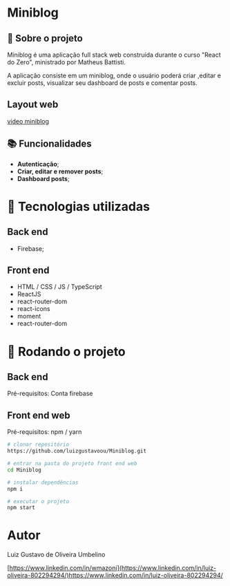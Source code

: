 # Miniblog
<!-- license --> 

## :memo:  Sobre o projeto

<!-- https://wmazoni-sds1.netlify.app -->

Miniblog é uma aplicação full stack web construída durante o curso "React do Zero", ministrado por Matheus Battisti.

A aplicação consiste em um miniblog, onde o usuário poderá criar ,editar e excluir posts, visualizar seu dashboard de posts e comentar posts.

<!--## Layout mobile
![Mobile 1](https://github.com/acenelio/assets/raw/main/sds1/mobile1.png) ![Mobile 2](https://github.com/acenelio/assets/raw/main/sds1/mobile2.png)
-->

## Layout web
[video miniblog](https://github.com/luizgustavoou/Miniblog/assets/89609312/2eae513a-ed78-4a62-b044-b7ae4c9a5143)

<!--
## Modelo conceitual
![Modelo Conceitual](https://github.com/acenelio/assets/raw/main/sds1/modelo-conceitual.png)
-->
## :books: Funcionalidades
* <b>Autenticação</b>;
* <b>Criar, editar e remover posts</b>;
* <b>Dashboard posts</b>;
  
# :wrench: Tecnologias utilizadas
## Back end
* Firebase;
## Front end
* HTML / CSS / JS / TypeScript
* ReactJS
* react-router-dom
* react-icons
* moment
* react-router-dom
<!--## Implantação em produção
- Back end: Heroku
- Front end web: Netlify
- Banco de dados: Postgresql -->

# :rocket: Rodando o projeto

## Back end
Pré-requisitos: Conta firebase

<!-- ```bash
# clonar repositório


# entrar na pasta do projeto back end


# executar o projeto
``` -->

## Front end web
Pré-requisitos: npm / yarn

```bash
# clonar repositório
https://github.com/luizgustavoou/Miniblog.git

# entrar na pasta do projeto front end web
cd Miniblog

# instalar dependências
npm i

# executar o projeto
npm start
```

# Autor

Luiz Gustavo de Oliveira Umbelino

[https://www.linkedin.com/in/wmazoni](https://www.linkedin.com/in/luiz-oliveira-802294294/)https://www.linkedin.com/in/luiz-oliveira-802294294/

